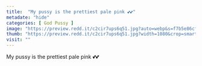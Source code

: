 ```yaml
---
title:  "My pussy is the prettiest pale pink 💕💕"
metadate: "hide"
categories: [ God Pussy ]
image: "https://preview.redd.it/c2cir7ups6q51.jpg?auto=webp&s=f7b5e86cfb72e47e2207801343e9d0f5986e69db"
thumb: "https://preview.redd.it/c2cir7ups6q51.jpg?width=1080&crop=smart&auto=webp&s=d05b17628668359c5287f33b6f0f6feb4b52009f"
visit: ""
---
```

My pussy is the prettiest pale pink 💕💕
